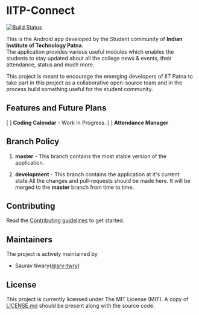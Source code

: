 # IITP-Connect

[![Build Status](https://travis-ci.org/Njack-IITP/IITP-Connect.svg?branch=development)](https://travis-ci.org/Njack-IITP/IITP-Connect)

This is the Android app developed by the Student community of **Indian Institute of Technology Patna**.  
The application provides various useful modules which enables the students to stay updated about all the college news & events, their attendance, status and much more.

This project is meant to encourage the emerging developers of IIT Patna to take part in this project as a collaborative open-source team and in the process build something useful for the student community.

## Features and Future Plans
[ ] **Coding Calendar** - Work in Progress.
[ ] **Attendance Manager** 

## Branch Policy
1. **master** - This branch contains the most stable version of the application.  
  
1. **development** - This branch contains the application at it's current state.All the changes and pull-requests should be made here. It will be merged to the **master** branch from time to time.

## Contributing
Read the [Contributing guidelines](CONTRIBUTING.md) to get started.

## Maintainers
The project is actively maintained by

+ Saurav tiwary([@srv-twry](https://github.com/srv-twry))

## License

This project is currently licensed under The MIT License (MIT). A copy of [LICENSE.md](LICENSE.md) should be present along with the source code.
